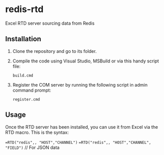 # redis-rtd
Excel RTD server sourcing data from Redis


## Installation
1. Clone the repository and go to its folder.
2. Compile the code using Visual Studio, MSBuild or via this handy script file:

   `build.cmd`


3. Register the COM server by running the following script in admin command prompt:
   
   `register.cmd`

## Usage

Once the RTD server has been installed, you can use it from Excel via the RTD macro.
This is the syntax:

`=RTD("redis",, "HOST","CHANNEL")`
`=RTD("redis",, "HOST","CHANNEL", "FIELD")`   // For JSON data


<!-- ![Excel screenshot](doc/redis-rtd-excel.png) -->

